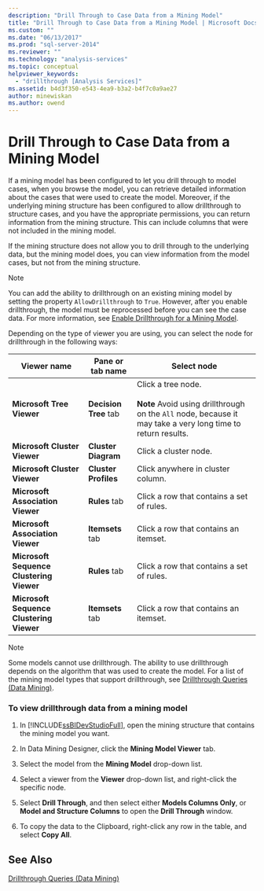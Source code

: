 ```yaml
---
description: "Drill Through to Case Data from a Mining Model"
title: "Drill Through to Case Data from a Mining Model | Microsoft Docs"
ms.custom: ""
ms.date: "06/13/2017"
ms.prod: "sql-server-2014"
ms.reviewer: ""
ms.technology: "analysis-services"
ms.topic: conceptual
helpviewer_keywords: 
  - "drillthrough [Analysis Services]"
ms.assetid: b4d3f350-e543-4ea9-b3a2-b4f7c0a9ae27
author: minewiskan
ms.author: owend
---
```

# Drill Through to Case Data from a Mining Model
  If a mining model has been configured to let you drill through to model cases, when you browse the model, you can retrieve detailed information about the cases that were used to create the model. Moreover, if the underlying mining structure has been configured to allow drillthrough to structure cases, and you have the appropriate permissions, you can return information from the mining structure. This can include columns that were not included in the mining model.  
  
 If the mining structure does not allow you to drill through to the underlying data, but the mining model does, you can view information from the model cases, but not from the mining structure.  
  
> [!NOTE]  
>  You can add the ability to drillthrough on an existing mining model by setting the property `AllowDrillthrough` to `True`. However, after you enable drillthrough, the model must be reprocessed before you can see the case data. For more information, see [Enable Drillthrough for a Mining Model](enable-drillthrough-for-a-mining-model.md).  
  
 Depending on the type of viewer you are using, you can select the node for drillthrough in the following ways:  
  
|Viewer name|Pane or tab name|Select node|  
|-----------------|----------------------|-----------------|  
|**Microsoft Tree Viewer**|**Decision Tree** tab|Click a tree node.<br /><br /> **Note** Avoid using drillthrough on the `All` node, because it may take a very long time to return results.|  
|**Microsoft Cluster Viewer**|**Cluster Diagram**|Click a cluster node.|  
|**Microsoft Cluster Viewer**|**Cluster Profiles**|Click anywhere in cluster column.|  
|**Microsoft Association Viewer**|**Rules** tab|Click a row that contains a set of rules.|  
|**Microsoft Association Viewer**|**Itemsets** tab|Click a row that contains an itemset.|  
|**Microsoft Sequence Clustering Viewer**|**Rules** tab|Click a row that contains a set of rules.|  
|**Microsoft Sequence Clustering Viewer**|**Itemsets** tab|Click a row that contains an itemset.|  
  
> [!NOTE]  
>  Some models cannot use drillthrough. The ability to use drillthrough depends on the algorithm that was used to create the model. For a list of the mining model types that support drillthrough, see [Drillthrough Queries &#40;Data Mining&#41;](drillthrough-queries-data-mining.md).  
  
### To view drillthrough data from a mining model  
  
1.  In [!INCLUDE[ssBIDevStudioFull](../../includes/ssbidevstudiofull-md.md)], open the mining structure that contains the mining model you want.  
  
2.  In Data Mining Designer, click the **Mining Model Viewer** tab.  
  
3.  Select the model from the **Mining Model** drop-down list.  
  
4.  Select a viewer from the **Viewer** drop-down list, and right-click the specific node.  
  
5.  Select **Drill Through**, and then select either **Models Columns Only**, or **Model and Structure Columns** to open the **Drill Through** window.  
  
6.  To copy the data to the Clipboard, right-click any row in the table, and select **Copy All**.  
  
## See Also  
 [Drillthrough Queries &#40;Data Mining&#41;](drillthrough-queries-data-mining.md)  
  
  
